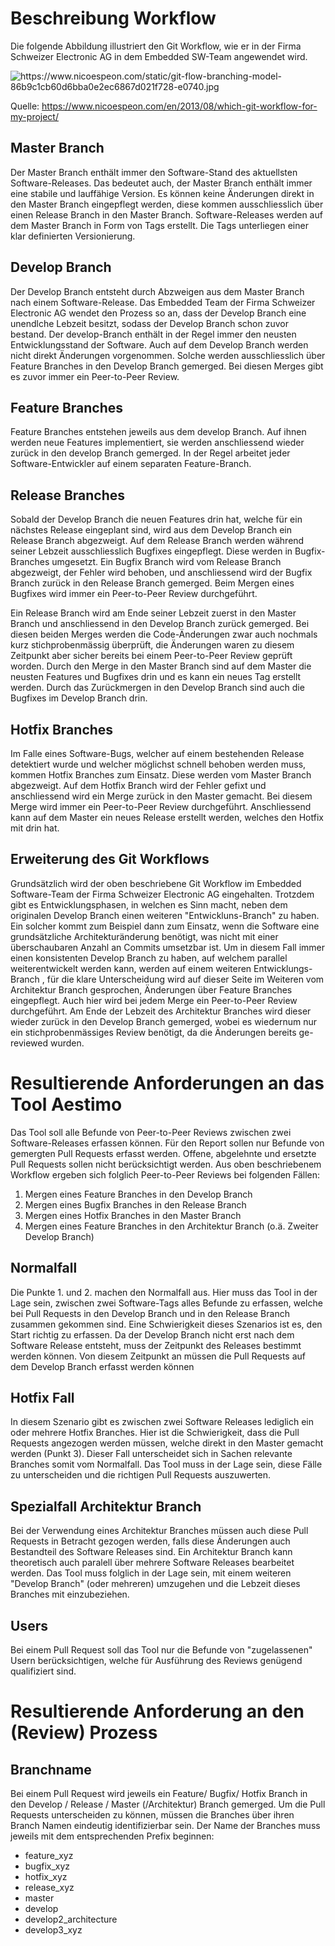 # Beschreibung Workflow
Die folgende Abbildung illustriert den Git Workflow, wie er in der Firma Schweizer Electronic AG in dem Embedded SW-Team angewendet wird. 

<IMG  src="https://www.nicoespeon.com/static/git-flow-branching-model-86b9c1cb60d6bba0e2ec6867d021f728-e0740.jpg"  alt="https://www.nicoespeon.com/static/git-flow-branching-model-86b9c1cb60d6bba0e2ec6867d021f728-e0740.jpg"/>

Quelle: https://www.nicoespeon.com/en/2013/08/which-git-workflow-for-my-project/

## Master Branch
Der Master Branch enthält immer den Software-Stand des aktuellsten Software-Releases. Das bedeutet auch, der Master Branch enthält immer eine stabile und lauffähige Version. Es können keine Änderungen direkt in den Master Branch eingepflegt werden, diese kommen ausschliesslich über einen Release Branch in den Master Branch.
Software-Releases werden auf dem Master Branch in Form von Tags erstellt. Die Tags unterliegen einer klar definierten Versionierung. 

## Develop Branch
Der Develop Branch entsteht durch Abzweigen aus dem Master Branch nach einem Software-Release. Das Embedded Team der Firma Schweizer Electronic AG wendet den Prozess so an, dass der Develop Branch eine unendlche Lebzeit besitzt, sodass der Develop Branch schon zuvor bestand. Der develop-Branch enthält in der Regel immer den neusten Entwicklungsstand der Software. Auch auf dem Develop Branch werden nicht direkt Änderungen vorgenommen. Solche werden ausschliesslich über Feature Branches in den Develop Branch gemerged. Bei diesen Merges gibt es zuvor immer ein Peer-to-Peer Review.

## Feature Branches
Feature Branches entstehen jeweils aus dem develop Branch. Auf ihnen werden neue Features implementiert, sie werden anschliessend wieder zurück in den develop Branch gemerged. In der Regel arbeitet jeder Software-Entwickler auf einem separaten Feature-Branch. 

## Release Branches
Sobald der Develop Branch die neuen Features drin hat, welche für ein nächstes Release eingeplant sind, wird aus dem Develop Branch ein Release Branch abgezweigt. Auf dem Release Branch werden während seiner Lebzeit ausschliesslich Bugfixes eingepflegt. Diese werden in Bugfix-Branches umgesetzt. Ein Bugfix Branch wird vom Release Branch abgezweigt, der Fehler wird behoben, und anschliessend wird der Bugfix Branch zurück in den Release Branch gemerged. Beim Mergen eines Bugfixes wird immer ein Peer-to-Peer Review durchgeführt. 

Ein Release Branch wird am Ende seiner Lebzeit zuerst in den Master Branch und anschliessend in den Develop Branch zurück gemerged. Bei diesen beiden Merges werden die Code-Änderungen zwar auch nochmals kurz stichprobenmässig überprüft, die Änderungen waren zu diesem Zeitpunkt aber sicher bereits bei einem Peer-to-Peer Review geprüft worden. 
Durch den Merge in den Master Branch sind auf dem Master die neusten Features und Bugfixes drin und es kann ein neues Tag erstellt werden. Durch das Zurückmergen in den Develop Branch sind auch die Bugfixes im Develop Branch drin. 

## Hotfix Branches
Im Falle eines Software-Bugs, welcher auf einem bestehenden Release detektiert wurde und welcher möglichst schnell behoben werden muss, kommen Hotfix Branches zum Einsatz. Diese werden vom Master Branch abgezweigt. Auf dem Hotfix Branch wird der Fehler gefixt und anschliessend wird ein Merge zurück in den Master gemacht. Bei diesem Merge wird immer ein Peer-to-Peer Review durchgeführt. Anschliessend kann auf dem Master ein neues Release erstellt werden, welches den Hotfix mit drin hat. 

## Erweiterung des Git Workflows
Grundsätzlich wird der oben beschriebene Git Workflow im Embedded Software-Team der Firma Schweizer Electronic AG eingehalten. Trotzdem gibt es Entwicklungsphasen, in welchen es Sinn macht, neben dem originalen Develop Branch einen weiteren "Entwickluns-Branch" zu haben. Ein solcher kommt zum Beispiel dann zum Einsatz, wenn die Software eine grundsätzliche Architekturänderung benötigt, was nicht mit einer überschaubaren Anzahl an Commits umsetzbar ist. Um in diesem Fall immer einen konsistenten Develop Branch zu haben, auf welchem parallel weiterentwickelt werden kann,  werden auf einem weiteren Entwicklungs-Branch , für die klare Unterscheidung wird auf dieser Seite im Weiteren vom Architektur Branch gesprochen, Änderungen über Feature Branches eingepflegt. Auch hier wird bei jedem Merge ein Peer-to-Peer Review durchgeführt. Am Ende der Lebzeit des Architektur Branches wird dieser wieder zurück in den Develop Branch gemerged, wobei es wiedernum nur ein stichprobenmässiges Review benötigt, da die Änderungen bereits ge-reviewed wurden. 


# Resultierende Anforderungen an das Tool Aestimo
Das Tool soll alle Befunde von Peer-to-Peer Reviews zwischen zwei Software-Releases erfassen können. Für den Report sollen nur Befunde von gemergten Pull Requests erfasst werden. Offene, abgelehnte und ersetzte Pull Requests sollen nicht berücksichtigt werden. 
Aus oben beschriebenem Workflow ergeben sich folglich Peer-to-Peer Reviews bei folgenden Fällen:

1. Mergen eines Feature Branches in den Develop Branch
1. Mergen eines Bugfix Branches in den Release Branch
1. Mergen eines Hotfix Branches in den Master Branch
1. Mergen eines Feature Branches in den Architektur Branch (o.ä. Zweiter Develop Branch)

## Normalfall
Die Punkte 1. und 2. machen den Normalfall aus. Hier muss das Tool in der Lage sein, zwischen zwei Software-Tags alles Befunde zu erfassen, welche bei Pull Requests in den Develop Branch und in den Release Branch zusammen gekommen sind. Eine Schwierigkeit dieses Szenarios ist es, den Start richtig zu erfassen. Da der Develop Branch nicht erst nach dem Software Release entsteht, muss der Zeitpunkt des Releases bestimmt werden können. Von diesem Zeitpunkt an müssen die Pull Requests auf dem Develop Branch erfasst werden können

## Hotfix Fall
In diesem Szenario gibt es zwischen zwei Software Releases lediglich ein oder mehrere Hotfix Branches. Hier ist die Schwierigkeit, dass die Pull Requests angezogen werden müssen, welche direkt in den Master gemacht werden (Punkt 3). Dieser Fall unterscheidet sich in Sachen relevante Branches somit vom Normalfall. Das Tool muss in der Lage sein, diese Fälle zu unterscheiden und die richtigen Pull Requests auszuwerten. 

## Spezialfall Architektur Branch
Bei der Verwendung eines Architektur Branches müssen auch diese Pull Requests in Betracht gezogen werden, falls diese Änderungen auch Bestandteil des Software Releases sind. Ein Architektur Branch kann theoretisch auch paralell über mehrere Software Releases bearbeitet werden. Das Tool muss folglich in der Lage sein, mit einem weiteren "Develop Branch" (oder mehreren) umzugehen und die Lebzeit dieses Branches mit einzubeziehen. 

## Users
Bei einem Pull Request soll das Tool nur die Befunde von "zugelassenen" Usern berücksichtigen, welche für Ausführung des Reviews genügend qualifiziert sind.

# Resultierende Anforderung an den (Review) Prozess
## Branchname
Bei einem Pull Request wird jeweils ein Feature/ Bugfix/ Hotfix Branch in den Develop / Release / Master (/Architektur) Branch gemerged. Um die Pull Requests unterscheiden zu können, müssen die Branches über ihren Branch Namen eindeutig identifizierbar sein. Der Name der Branches muss jeweils mit dem entsprechenden Prefix beginnen:

- feature_xyz
- bugfix_xyz
- hotfix_xyz
- release_xyz
- master
- develop
- develop2_architecture
- develop3_xyz
 




